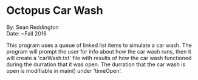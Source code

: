 # Octopus Car Wash




By: Sean Reddington\
Date: ~Fall 2016


This program uses a queue of linked list items to simulate a car wash.
The program will prompt the user for info about how the car wash runs, then it will
create a 'carWash.txt' file with results of how the car wash functioned during the durration that it was open.
The durration that the car wash is open is modifiable in main() under 'timeOpen'.